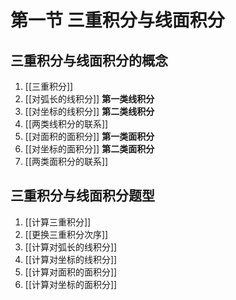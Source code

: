 # 第一节 三重积分与线面积分
## 三重积分与线面积分的概念
1. [[三重积分]]
2. [[对弧长的线积分]] **第一类线积分**
3. [[对坐标的线积分]] **第二类线积分**
4. [[两类线积分的联系]]
5. [[对面积的面积分]] **第一类面积分**
6. [[对坐标的面积分]] **第二类面积分**
7. [[两类面积分的联系]]

## 三重积分与线面积分题型 
1. [[计算三重积分]]
2. [[更换三重积分次序]]
3. [[计算对弧长的线积分]]
4. [[计算对坐标的线积分]]
5. [[计算对面积的面积分]]
6. [[计算对坐标的面积分]]
